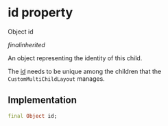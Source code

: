 


# id property







Object id
  
_<span class="feature">final</span><span class="feature">inherited</span>_



<p>An object representing the identity of this child.</p>
<p>The <a href="../../zego_uikit_prebuilt_live_audio_room/GridLayoutSizedItem/id.md">id</a> needs to be unique among the children that the
<code>CustomMultiChildLayout</code> manages.</p>



## Implementation

```dart
final Object id;
```







